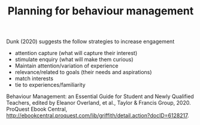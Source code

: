 ﻿---
backlinks:
- title: Behaviour management
  url: /sense/Teaching/behaviour-management.html
title: Planning for behaviour management
---
Dunk (2020) suggests the follow strategies to increase engagement

- attention capture (what will capture their interest)
- stimulate enquiry (what will make them curious)
- Maintain attention/variation of experience
- relevance/related to goals (their needs and aspirations)
- match interests
- tie to experiences/familiarity


Behaviour Management: an Essential Guide for Student and Newly Qualified Teachers, edited by Eleanor Overland, et al., Taylor & Francis Group, 2020. ProQuest Ebook Central, http://ebookcentral.proquest.com/lib/griffith/detail.action?docID=6128217.
